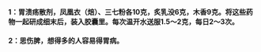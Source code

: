 #### 1：胃溃疡散剂，凤凰衣（焙）、三七粉各10克，炙乳没6克，木香9克。将这些药物一起研成细末后，装入胶囊里。每次温开水送服1.5～2克，每日2～3次。
#### 2：思伤脾，想得多的人容易得胃病。